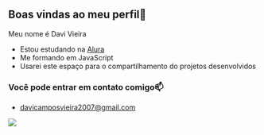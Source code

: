 ## Boas vindas ao meu perfil👋

Meu nome é Davi Vieira

- Estou estudando na [Alura](https://www.Alura.com.br)
- Me formando em JavaScript
- Usarei este espaço para o compartilhamento do projetos desenvolvidos

### Você pode entrar em contato comigo📫
- davicamposvieira2007@gmail.com

![](https://media1.tenor.com/m/Kyj4p6VwGQ4AAAAd/slipknot-head-banging.gif)
